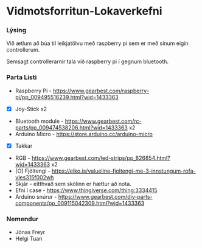 # Vidmotsforritun-Lokaverkefni

### Lýsing
Við ætlum að búa til leikjatölvu með raspberry pi sem er með sínum eigin controllerum.

Semsagt controllerarnir tala við raspberry pi í gegnum bluetooth.

### Parta Listi
- Raspberry Pi - https://www.gearbest.com/raspberry-pi/pp_009495516239.html?wid=1433363
- [x] Joy-Stick x2
- Bluetooth module - https://www.gearbest.com/rc-parts/pp_009474538206.html?wid=1433363 x2
- Arduino Micro - https://store.arduino.cc/arduino-micro
- [x] Takkar
- RGB - https://www.gearbest.com/led-strips/pp_826854.html?wid=1433363 x2
- [O] Fjöltengi - https://elko.is/valueline-fjoltengi-me-3-innstungum-rofa-vles315f002wh
- Skjár - eitthvað sem skólinn er hættur að nota.
- Efni í case - https://www.thingiverse.com/thing:3334415
- Arduino snúrur - https://www.gearbest.com/diy-parts-components/pp_009115042309.html?wid=1433363
### Nemendur
- Jónas Freyr
- Helgi Tuan

